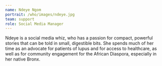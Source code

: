 ```yaml
---
name: Ndeye Ngom
portrait: /who/images/ndeye.jpg
team: support
role: Social Media Manager
---
```


Ndeye is a social media whiz, who has a passion for compact, powerful stories that can be told in small, digestible bits. She spends much of her time as an advocate for patients of lupus and for access to healthcare, as well as for community engagement for the African Diaspora, especially in her native Bronx.